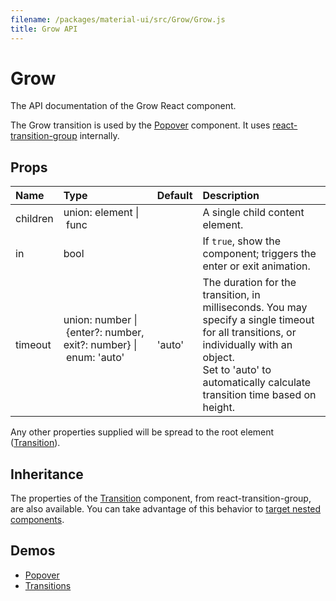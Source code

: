 ```yaml
---
filename: /packages/material-ui/src/Grow/Grow.js
title: Grow API
---
```


<!--- This documentation is automatically generated, do not try to edit it. -->

# Grow

<p class="description">The API documentation of the Grow React component.</p>

The Grow transition is used by the [Popover](/utils/popovers) component.
It uses [react-transition-group](https://github.com/reactjs/react-transition-group) internally.

## Props

| Name | Type | Default | Description |
|:-----|:-----|:--------|:------------|
| <span class="prop-name">children</span> | <span class="prop-type">union:&nbsp;element&nbsp;&#124;<br>&nbsp;func<br> |   | A single child content element. |
| <span class="prop-name">in</span> | <span class="prop-type">bool |   | If `true`, show the component; triggers the enter or exit animation. |
| <span class="prop-name">timeout</span> | <span class="prop-type">union:&nbsp;number&nbsp;&#124;<br>&nbsp;{enter?: number, exit?: number}&nbsp;&#124;<br>&nbsp;enum:&nbsp;'auto'<br><br> | <span class="prop-default">'auto'</span> | The duration for the transition, in milliseconds. You may specify a single timeout for all transitions, or individually with an object.<br>Set to 'auto' to automatically calculate transition time based on height. |

Any other properties supplied will be spread to the root element ([Transition](https://reactcommunity.org/react-transition-group/#Transition)).

## Inheritance

The properties of the [Transition](https://reactcommunity.org/react-transition-group/#Transition) component, from react-transition-group, are also available.
You can take advantage of this behavior to [target nested components](/guides/api#spread).

## Demos

- [Popover](/utils/popover)
- [Transitions](/utils/transitions)

